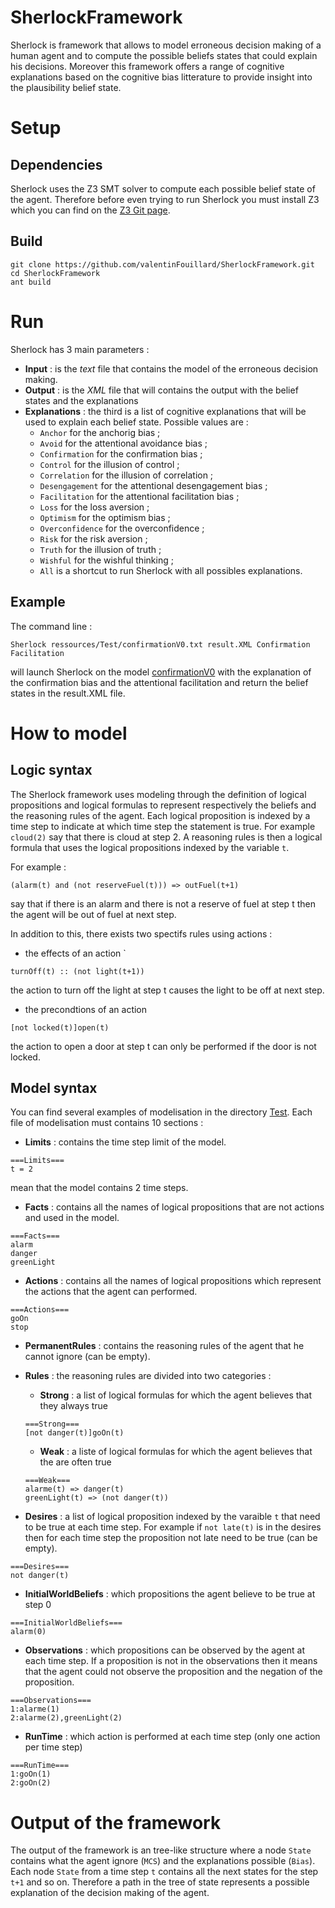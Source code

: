# SherlockFramework

Sherlock is framework that allows to model erroneous decision making of a human agent and to compute the possible beliefs states that could explain his decisions. Moreover this framework offers a range of cognitive explanations based on the  cognitive bias litterature to provide insight into the plausibility belief state.

# Setup

## Dependencies

Sherlock uses the Z3 SMT solver to compute each possible belief state of the agent. Therefore before even trying to run Sherlock you must install Z3 which you can find on the [Z3 Git page](https://github.com/Z3Prover/z3). 

## Build
```
git clone https://github.com/valentinFouillard/SherlockFramework.git
cd SherlockFramework
ant build
```

# Run 

Sherlock has 3 main parameters :

- **Input** : is the *text* file that contains the model of the erroneous decision making.
- **Output** : is the *XML* file that will contains the output with the belief states and the explanations
- **Explanations** : the third is a list of cognitive explanations that will be used to explain each belief state. Possible values are :
  - `Anchor` for the anchorig bias ;
  - `Avoid` for the attentional avoidance bias ;
  - `Confirmation` for the confirmation bias ;
  - `Control` for the illusion of control ;
  - `Correlation` for the illusion of correlation ;
  - `Desengagement` for the attentional desengagement bias ;
  - `Facilitation` for the attentional facilitation bias ;
  - `Loss` for the loss aversion ;
  - `Optimism` for the optimism bias ;
  - `Overconfidence` for the overconfidence ;
  - `Risk` for the risk aversion ;
  - `Truth` for the illusion of truth ;
  - `Wishful` for the wishful thinking ; 
  - `All` is a shortcut to run Sherlock with all possibles explanations. 

## Example
The command line :

```
Sherlock ressources/Test/confirmationV0.txt result.XML Confirmation Facilitation
```

will launch Sherlock on the model [confirmationV0](ressources/Test/confirmationV0.txt) with the explanation of the confirmation bias and the attentional facilitation and return the belief states in the result.XML file.

# How to model
## Logic syntax
The Sherlock framework uses modeling through  the definition of logical propositions and logical formulas to represent respectively the beliefs and the reasoning rules of the agent. Each logical proposition is indexed by a time step to indicate at which time step the statement is true. For example `cloud(2)` say that there is cloud at step 2. A reasoning rules is then a logical formula that uses the logical propositions indexed by the variable `t`. 

For example :
```
(alarm(t) and (not reserveFuel(t))) => outFuel(t+1)
```
say that if there is an alarm and there is not a reserve of fuel at step t then the agent will be out of fuel at next step.

In addition to this, there exists two spectifs rules using actions :
- the effects of an action `
```
turnOff(t) :: (not light(t+1))
```
the action to turn off the light at step t causes the light to be off at next step.
- the precondtions of an action
```
[not locked(t)]open(t)
```
the action to open a door at step t can only be performed if the door is not locked.

## Model syntax
You can find several examples of modelisation in the directory [Test](ressources/Test/). Each file of modelisation must contains 10 sections :
- **Limits** : contains the time step limit of the model.
```
===Limits===
t = 2
```
mean that the model contains 2 time steps.
- **Facts** : contains all the names of logical propositions that are not actions and used in the model.
```
===Facts===
alarm 
danger 
greenLight
```
- **Actions** : contains all the names of logical propositions which represent the actions that the agent can performed.
```
===Actions===
goOn
stop
```
- **PermanentRules** : contains the reasoning rules of the agent that he cannot ignore (can be empty).

- **Rules** : the reasoning rules are divided into two categories :
  - **Strong** : a list of logical formulas for which the agent believes that they always true
  ```
  ===Strong===
  [not danger(t)]goOn(t)
  ```
  - **Weak** : a liste of logical formulas for which the agent believes that the are often true
  ```
  ===Weak===
  alarme(t) => danger(t)
  greenLight(t) => (not danger(t))
  ```
- **Desires** : a list of logical proposition indexed by the varaible ``t`` that need to be true at each time step. For example if ``not late(t)`` is in the desires then for each time step the proposition not late need to be true (can be empty).
```
===Desires===
not danger(t)
```
- **InitialWorldBeliefs** : which propositions the agent believe to be true at step 0 
```
===InitialWorldBeliefs===
alarm(0)
```
- **Observations** : which propositions can be observed by the agent at each time step. If a proposition is not in the observations then it means that the agent could not observe the proposition and the negation of the proposition.
```
===Observations===
1:alarme(1)
2:alarme(2),greenLight(2)
```
- **RunTime** : which action is performed at each time step (only one action per time step)
```
===RunTime===
1:goOn(1)
2:goOn(2)
```

# Output of the framework

The output of the framework is an tree-like structure where a node ``State`` contains what the agent ignore (``MCS``) and the explanations possible (``Bias``). Each node ``State`` from a time step ``t`` contains all the next states for the step ``t+1`` and so on. Therefore a path in the tree of state represents a possible explanation of the decision making of the agent.  

